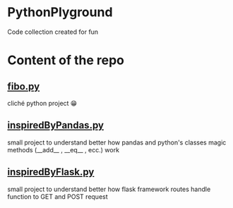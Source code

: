 # PythonPlyground

Code collection created for fun

# Content of the repo

## [fibo.py](https://github.com/FrancescoLuzzi/PythonPlayground/blob/main/fibo.py)

cliché python project 😁

## [inspiredByPandas.py](https://github.com/FrancescoLuzzi/PythonPlayground/blob/main/inspiredByPandas.py)

small project to understand better how pandas and python's classes magic methods (\_\_add\_\_ , \_\_eq\_\_ , ecc.) work

## [inspiredByFlask.py](https://github.com/FrancescoLuzzi/PythonPlayground/blob/main/inspired_by_flask)

small project to understand better how flask framework routes handle function to GET and POST request
